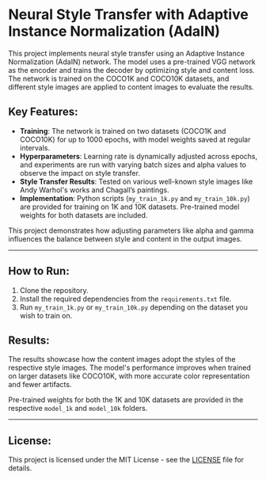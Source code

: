 # Neural Style Transfer with Adaptive Instance Normalization (AdaIN)

This project implements neural style transfer using an Adaptive Instance Normalization (AdaIN) network. The model uses a pre-trained VGG network as the encoder and trains the decoder by optimizing style and content loss. The network is trained on the COCO1K and COCO10K datasets, and different style images are applied to content images to evaluate the results.

## Key Features:
- **Training**: The network is trained on two datasets (COCO1K and COCO10K) for up to 1000 epochs, with model weights saved at regular intervals.
- **Hyperparameters**: Learning rate is dynamically adjusted across epochs, and experiments are run with varying batch sizes and alpha values to observe the impact on style transfer.
- **Style Transfer Results**: Tested on various well-known style images like Andy Warhol's works and Chagall’s paintings.
- **Implementation**: Python scripts (`my_train_1k.py` and `my_train_10k.py`) are provided for training on 1K and 10K datasets. Pre-trained model weights for both datasets are included.

This project demonstrates how adjusting parameters like alpha and gamma influences the balance between style and content in the output images.

---

## How to Run:
1. Clone the repository.
2. Install the required dependencies from the `requirements.txt` file.
3. Run `my_train_1k.py` or `my_train_10k.py` depending on the dataset you wish to train on.

## Results:
The results showcase how the content images adopt the styles of the respective style images. The model's performance improves when trained on larger datasets like COCO10K, with more accurate color representation and fewer artifacts.

Pre-trained weights for both the 1K and 10K datasets are provided in the respective `model_1k` and `model_10k` folders.

---

## License:
This project is licensed under the MIT License - see the [LICENSE](LICENSE) file for details.

